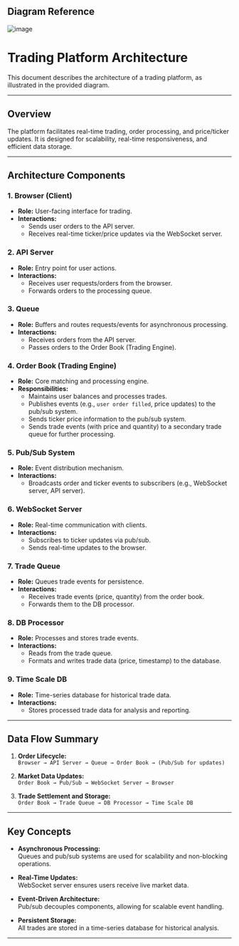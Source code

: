 
## Diagram Reference



![image](https://github.com/user-attachments/assets/d64d1d21-3459-416f-92d1-2d0027cea670)



# Trading Platform Architecture

This document describes the architecture of a trading platform, as illustrated in the provided diagram.

---

## Overview

The platform facilitates real-time trading, order processing, and price/ticker updates. It is designed for scalability, real-time responsiveness, and efficient data storage.

---

## Architecture Components

### 1. Browser (Client)
- **Role:** User-facing interface for trading.
- **Interactions:**  
  - Sends user orders to the API server.
  - Receives real-time ticker/price updates via the WebSocket server.

### 2. API Server
- **Role:** Entry point for user actions.
- **Interactions:**  
  - Receives user requests/orders from the browser.
  - Forwards orders to the processing queue.

### 3. Queue
- **Role:** Buffers and routes requests/events for asynchronous processing.
- **Interactions:**  
  - Receives orders from the API server.
  - Passes orders to the Order Book (Trading Engine).

### 4. Order Book (Trading Engine)
- **Role:** Core matching and processing engine.
- **Responsibilities:**
  - Maintains user balances and processes trades.
  - Publishes events (e.g., `user order filled`, price updates) to the pub/sub system.
  - Sends ticker price information to the pub/sub system.
  - Sends trade events (with price and quantity) to a secondary trade queue for further processing.

### 5. Pub/Sub System
- **Role:** Event distribution mechanism.
- **Interactions:**
  - Broadcasts order and ticker events to subscribers (e.g., WebSocket server, API server).

### 6. WebSocket Server
- **Role:** Real-time communication with clients.
- **Interactions:**
  - Subscribes to ticker updates via pub/sub.
  - Sends real-time updates to the browser.

### 7. Trade Queue
- **Role:** Queues trade events for persistence.
- **Interactions:**
  - Receives trade events (price, quantity) from the order book.
  - Forwards them to the DB processor.

### 8. DB Processor
- **Role:** Processes and stores trade events.
- **Interactions:**
  - Reads from the trade queue.
  - Formats and writes trade data (price, timestamp) to the database.

### 9. Time Scale DB
- **Role:** Time-series database for historical trade data.
- **Interactions:**
  - Stores processed trade data for analysis and reporting.

---

## Data Flow Summary

1. **Order Lifecycle:**  
   `Browser → API Server → Queue → Order Book → (Pub/Sub for updates)`

2. **Market Data Updates:**  
   `Order Book → Pub/Sub → WebSocket Server → Browser`

3. **Trade Settlement and Storage:**  
   `Order Book → Trade Queue → DB Processor → Time Scale DB`

---

## Key Concepts

- **Asynchronous Processing:**  
  Queues and pub/sub systems are used for scalability and non-blocking operations.

- **Real-Time Updates:**  
  WebSocket server ensures users receive live market data.

- **Event-Driven Architecture:**  
  Pub/sub decouples components, allowing for scalable event handling.

- **Persistent Storage:**  
  All trades are stored in a time-series database for historical analysis.

---


